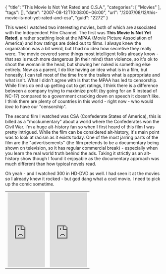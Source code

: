 {
	"title": "This Movie Is Not Yet Rated and C.S.A.",
	"categories": [
		"Movies"
	],
	"tags": [],
	"date": "2007-08-12T10:08:00+06:00",
	"url": "/2007/08/12/this-movie-is-not-yet-rated-and-csa",
	"guid": "2272"
}

This week I watched two interesting movies, both of which are associated with the Independent Film Channel. The first was <b>This Movie Is Not Yet Rated</b>, a rather scathing look at the MPAA (Movie Picture Association of America) and how ratings are doled out to films. I always knew the organization was a bit weird, but I had no idea how secretive they really were. The movie covered some things most intelligent folks already know - that sex is much more dangerous (in their mind) than violence, so it's ok to shoot the woman in the head, but showing her naked is something else entirely. Now as a parent, I do like having an idea what is in a film, but honestly, I can tell most of the time from the trailers what is appropriate and what isn't. What I didn't agree with is that the MPAA has led to censorship. While films do end up getting cut to get ratings, I think there is a difference between a company trying to maximize profit (by going for an R instead of NC-17) compared to a government cracking down on speech it doesn't like. I think there are plenty of countries in this world - right now - who would <i>love</i> to have our "censorship". 

The second film I watched was CSA (Confederate States of America), this is billed as a "mockumentary" about a world where the Confederates won the Civil War. I'm a huge alt-history fan so when I first heard of this film I was pretty intrigued. While the film can be considered alt-history, it's main point was to look at racism as it exists today. One of the most jarring parts of the film are the "advertisements" (the film pretends to be a documentary being shown on television, so it has regular commercial break) - especially when you learn the real world truth behind the ads. Taking it strictly as an alt-history show though I found it enjoyable as the documentary approach was much different than how typical novels read.

Oh yeah - and I watched 300 in HD-DVD as well. I had seen it at the movies so I already knew it rocked - but god dang what a cool movie. I need to pick up the comic sometime. 

<table>
<tr>
<td>
<iframe src="http://rcm-na.amazon-adsystem.com/e/cm?t=raymondcamden-20&o=1&p=8&l=as1&asins=B000JGWD64&fc1=000000&IS2=1&lt1=_top&lc1=0000FF&bc1=000000&bg1=FFFFFF&f=ifr&npa=1" style="width:120px;height:240px;" scrolling="no" marginwidth="0" marginheight="0" frameborder="0"></iframe>
</td><td>
<iframe src="http://rcm-na.amazon-adsystem.com/e/cm?t=raymondcamden-20&o=1&p=8&l=as1&asins=B000FZEU0Q&fc1=000000&IS2=1&lt1=_top&lc1=0000FF&bc1=000000&bg1=FFFFFF&f=ifr&npa=1" style="width:120px;height:240px;" scrolling="no" marginwidth="0" marginheight="0" frameborder="0"></iframe>
</td>
</tr>
</table>